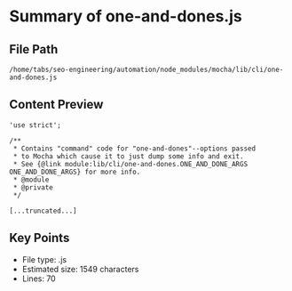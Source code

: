 # Summary of one-and-dones.js
  
## File Path
`/home/tabs/seo-engineering/automation/node_modules/mocha/lib/cli/one-and-dones.js`

## Content Preview
```
'use strict';

/**
 * Contains "command" code for "one-and-dones"--options passed
 * to Mocha which cause it to just dump some info and exit.
 * See {@link module:lib/cli/one-and-dones.ONE_AND_DONE_ARGS ONE_AND_DONE_ARGS} for more info.
 * @module
 * @private
 */

[...truncated...]
```

## Key Points
- File type: .js
- Estimated size: 1549 characters
- Lines: 70
